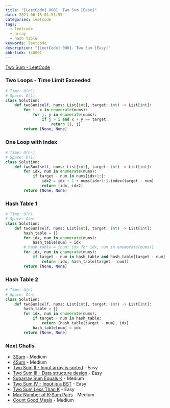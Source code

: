 ```yaml
---
title: "[LeetCode] 0001. Two Sum [Easy]"
date: 2021-06-15 01:51:55
categories: leetcode
tags:
  - leetcode
  - array
  - hash table
keywords: leetcode
description: "[LeetCode] 0001. Two Sum [Easy]"
abbrlink: 1c0001
---
```




[Two Sum - LeetCode](https://leetcode.com/problems/two-sum/)



### Two Loops - Time Limit Exceeded

```python
# Time: O(n²)
# Space: O(1)
class Solution:
    def twoSum(self, nums: List[int], target: int) -> List[int]:
        for i, x in enumerate(nums):
            for j, y in enumerate(nums):
                if j > i and x + y == target:
                    return [i, j]
        return [None, None]
```



### One Loop with index

```python
# Time: O(n²)
# Space: O(1)
class Solution:
    def twoSum(self, nums: List[int], target: int) -> List[int]:
        for idx, num in enumerate(nums):
            if target - num in nums[idx+1:]:
              	idx2 = idx + 1 + nums[idx+1:].index(target - num)
              	return [idx, idx2]
        return [None, None]
```



### Hash Table 1

```python
# Time: O(n)
# Space: O(n)
class Solution:
    def twoSum(self, nums: List[int], target: int) -> List[int]:
        hash_table = {}
        for idx, num in enumerate(nums):
            hash_table[num] = idx
        # hash_table = {num: idx for idx, num in enumerate(nums)}
        for idx, num in enumerate(nums):
            if target - num in hash_table and hash_table[target - num] != idx:
                return [idx, hash_table[target - num]]
        return [None, None]

```



### Hash Table 2

```python
# Time: O(n)
# Space: O(n)
class Solution:
    def twoSum(self, nums: List[int], target: int) -> List[int]:
        hash_table = {}
        for idx, num in enumerate(nums):
            if target - num in hash_table:
                return [hash_table[target - num], idx]
            hash_table[num] = idx
        return [None, None]
```



### Next Challs

- [3Sum](https://leetcode.com/problems/3sum/) - Medium
- [4Sum](https://leetcode.com/problems/4sum/) - Medium
- [Two Sum II - Input array is sorted](https://leetcode.com/problems/two-sum-ii-input-array-is-sorted/) - Easy
- [Two Sum III - Data structure design](https://leetcode.com/problems/two-sum-iii-data-structure-design/) - Easy
- [Subarray Sum Equals K](https://leetcode.com/problems/subarray-sum-equals-k/) - Medium
- [Two Sum IV - Input is a BST](https://leetcode.com/problems/two-sum-iv-input-is-a-bst/) - Easy
- [Two Sum Less Than K](https://leetcode.com/problems/two-sum-less-than-k/) - Easy
- [Max Number of K-Sum Pairs](https://leetcode.com/problems/max-number-of-k-sum-pairs/) - Medium
- [Count Good Meals](https://leetcode.com/problems/count-good-meals/) - Medium

